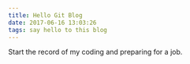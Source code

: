 ```yaml
---
title: Hello Git Blog
date: 2017-06-16 13:03:26
tags: say hello to this blog
---
```


Start the record of my coding and preparing for a job.